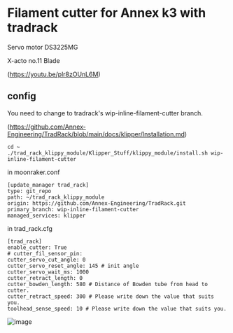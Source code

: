 # Filament cutter for Annex k3 with tradrack

Servo motor DS3225MG 

X-acto no.11 Blade

(https://youtu.be/plr8zOUnL6M)

## config

You need to change to tradrack's wip-inline-filament-cutter branch. 

(https://github.com/Annex-Engineering/TradRack/blob/main/docs/klipper/Installation.md)

```
cd ~
./trad_rack_klippy_module/Klipper_Stuff/klippy_module/install.sh wip-inline-filament-cutter
```

in moonraker.conf

```
[update_manager trad_rack]
type: git_repo
path: ~/trad_rack_klippy_module
origin: https://github.com/Annex-Engineering/TradRack.git
primary_branch: wip-inline-filament-cutter
managed_services: klipper
```
in trad_rack.cfg

```
[trad_rack]
enable_cutter: True
# cutter_fil_sensor_pin: 
cutter_servo_cut_angle: 0
cutter_servo_reset_angle: 145 # init angle
cutter_servo_wait_ms: 1000
cutter_retract_length: 0
cutter_bowden_length: 580 # Distance of Bowden tube from head to cutter.
cutter_retract_speed: 300 # Please write down the value that suits you.
toolhead_sense_speed: 10 # Please write down the value that suits you.
```

![image](https://github.com/v6cl/MyDIYthings/assets/16078263/e37e5de8-b3ff-425e-88ad-d752ddb898a9)
